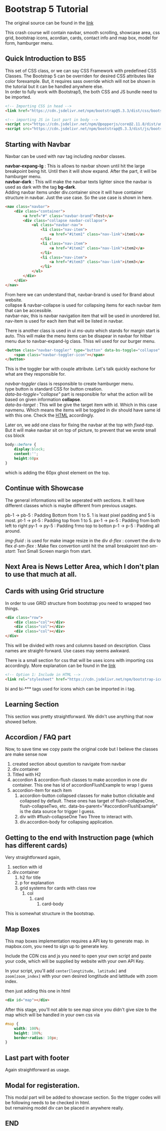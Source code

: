 # Bootstrap 5 Tutorial

The original source can be found in the [link](https://www.youtube.com/watch?v=4sosXZsdy-s&t=182s)

This crash course will contain navbar, smooth scrolling, showcase area, css grid, bootstrap icons, acordian, cards, contact info and map box, model for form, hamburger menu.

## Quick Introduction to BS5

This set of CSS class, or we can say CSS Framework with predefined CSS Classes. The Bootstrap 5 can be overriden for desired CSS attributes like color forexample. But, it requires sass override which will not be shown in the tutorial but it can be handled anywhere else.<br>
In order to fully work with Bootstrap5, the both CSS and JS bundle need to be imported.

```html
<!-- Importing CSS in head -->
<link href="https://cdn.jsdelivr.net/npm/bootstrap@5.3.3/dist/css/bootstrap.min.css" rel="stylesheet" integrity="sha384-QWTKZyjpPEjISv5WaRU9OFeRpok6YctnYmDr5pNlyT2bRjXh0JMhjY6hW+ALEwIH" crossorigin="anonymous">

<!-- importing JS in last part in body -->
<script src="https://cdn.jsdelivr.net/npm/@popperjs/core@2.11.8/dist/umd/popper.min.js" integrity="sha384-I7E8VVD/ismYTF4hNIPjVp/Zjvgyol6VFvRkX/vR+Vc4jQkC+hVqc2pM8ODewa9r" crossorigin="anonymous"></script>
<script src="https://cdn.jsdelivr.net/npm/bootstrap@5.3.3/dist/js/bootstrap.min.js" integrity="sha384-0pUGZvbkm6XF6gxjEnlmuGrJXVbNuzT9qBBavbLwCsOGabYfZo0T0to5eqruptLy" crossorigin="anonymous"></script>
```

## Starting with Navbar

Navbar can be used with nav tag including _navbar_ classes.

__navbar-expang-lg__ : This is allows to navbar shown until hit the large breakpoint being hit. Until then it will show expand. After the part, it will be hamburger menu.<br>
__navbar-dark__ : This will make the navbar texts lighter since the navbar is used as dark with the tag __bg-dark__.<br>
Adding navbar items under div.container since it will have container structure in navbar. Just the use case. So the use case is shown in here.

```html
<nav class="navbar">
    <div class="container">
        <a href="#" class="navbar-brand">Test</a>
        <div class="collapse navbar-collapse">
            <ul class="navbar-nav">
                <li class="nav-item">
                    <a href="#item1" class="nav-link">item1</a>
                </li>
                <li class="nav-item">
                    <a href="#item2" class="nav-link">item2</a>
                </li>
                <li class="nav-item">
                    <a href="#item3" class="nav-link">item3</a>
                </li>
            </ul>
        </div>
    </div>
</nav>
```

From here we can understand that, navbar-brand is used for Brand about website.<br>
collapse & navbar-collapse is used for collapsing items for each navbar item that can be accessible.<br>
navbar-nav, this is navbar navigation item that will be used in unordered list.<br>
nav-item is used for each item that will be listed in navbar.

There is another class is used in ul _ms-auto_ which stands for margin start is auto. This will make the menu items can be disapear in navbar for hitbar menu due to navbar-expand-lg class. Thiss wil used for our burger menu.

```html
<button class="navbar-toggler" type="button" data-bs-toggle="collapse" data-bs-target="#navmenu" aria-expanded="false">
    <span class="navbar-toggler-icon"></span>
</button>
```

This is the toggler bar with couple attribute. Let's talk quickly eachone for what are they responsible for.

_navbar-toggler_ class is responsible to create hamburger menu.<br>
type button is standard CSS for button creation.<br>
_data-bs-toggle="collapse"_ part is responsible for what the action will be based on given information __collapse__.<br> _data-bs-target_ : This will be give the target item with id. Which in this case navmenu. Which means the items will be toggled in div should have same id with this one. Check the [HTML](/index.html) accordingly.

Later on, we add one class for fixing the navbar at the top with _fixed-top_. But it will make navbar sit on top of picture, to prevent that we wrote small css block

```css
body::before {
    display:block;
    content:'';
    height:60px
}
```

which is adding the 60px ghost element on the top.

## Continue with Showcase

The general informations will be seperated with sections. It will have different classes which is maybe different from previous usages.

pb-1 -> pb-5 : Padding Bottom from 1 to 5. 1 is least pixel padding and 5 is most.
pt-1 -> pt-5 : Padding top from 1 to 5.
px-1 -> px-5 : Padding from both left to right
py-1 -> py-5 : Padding frmo top to botton
p-1 -> p-5 : Padding all around.

_img-fluid_ : is used for make image resize in the div
_d-flex_ : convert the div to flex
_d-sm-flex_ : Make flex convertion until hit the small breakpoint
_text-sm-start_: Text Small Screen margin from start.

## Next Area is News Letter Area, which I don't plan to use that much at all.

## Cards with using Grid structure

In order to use GRID structure from bootstrap you need to wrapped two things.

```html
<div class="row">
    <div class="col"></div>
    <div class="col"></div>
    <div class="col"></div>
</div>
```

This will be divided with rows and columns based on description. Class names are straight-forward. Use cases may seems awkward.

There is a small section for css that will be uses icons with importing css accordingly. More explanation can be found in the [link](https://blog.getbootstrap.com/2021/01/07/bootstrap-icons-1-3-0/)

```html
<!-- Option 1: Include in HTML -->
<link rel="stylesheet" href="https://cdn.jsdelivr.net/npm/bootstrap-icons@1.3.0/font/bootstrap-icons.css">
```

bi and bi-*** tags used for icons which can be imported in i tag.

## Learning Section

This section was pretty straightforward. We didn't use anything that now showed before.

## Accordion / FAQ part

Now, to save time we copy paste the original code but I believe the classes are make sense now

1. created section about question to navigate from navbar
1. div.container
1. Titled with H2
1. accordion & accordion-flush classes to make accordion in one div container. This one has id of accordionFlushExample to wrap I guess
1. accordion-item for each item
    1. accordion-button collapsed classes for make button clickable and collapsed by default. These ones has target of flush-collapseOne, flush-collapseTwo, etc. data-bs-parent="#accordionFlushExample" is the data source for trigger I guess.
    1. div with #flush-collapseOne Two Three to interact with.
    1. div.accordion-body for collapsing application.

## Getting to the end with Instruction page (which has different cards)

Very straightforward again,

1. section with id
1. div.container
    1. h2 for title
    1. p for explanation
    1. grid systems for cards with class row
        1. col
            1. card
                1. card-body

This is somewhat structure in the bootstrap.

## Map Boxes

This map boxes implementation requires a API key to generate map.
in mapbox.com, you need to sign up to generate key.

Include the CDN css and js
you need to open your own script and paste your code, which will be supplied by website with your own API Key.

In your script, you'll add `center[longtitude, latitude]` and `zoom[zoom_index]` with your own desired longtitude and lattitude with zoom index.

then just adding this one in html
```html
<div id="map"></div>
```

After this stage, you'll not able to see map since you didn't give size to the map which will be handled in your own css via

```css
#map {
    width: 100%;
    height: 100%;
    border-radius: 10px;
}
```

## Last part with footer

Again straightforward as usage.

## Modal for registeration.

This modal part will be added to showcase section. So the trigger codes will be following needs to be checked in html.<br>
but remaining model div can be placed in anywhere really.

## END